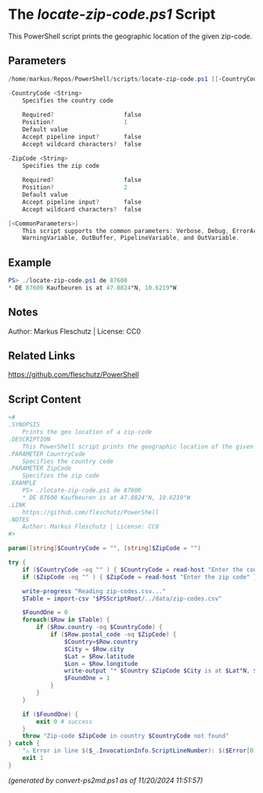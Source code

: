 The *locate-zip-code.ps1* Script
===========================

This PowerShell script prints the geographic location of the given zip-code.

Parameters
----------
```powershell
/home/markus/Repos/PowerShell/scripts/locate-zip-code.ps1 [[-CountryCode] <String>] [[-ZipCode] <String>] [<CommonParameters>]

-CountryCode <String>
    Specifies the country code
    
    Required?                    false
    Position?                    1
    Default value                
    Accept pipeline input?       false
    Accept wildcard characters?  false

-ZipCode <String>
    Specifies the zip code
    
    Required?                    false
    Position?                    2
    Default value                
    Accept pipeline input?       false
    Accept wildcard characters?  false

[<CommonParameters>]
    This script supports the common parameters: Verbose, Debug, ErrorAction, ErrorVariable, WarningAction, 
    WarningVariable, OutBuffer, PipelineVariable, and OutVariable.
```

Example
-------
```powershell
PS> ./locate-zip-code.ps1 de 87600
* DE 87600 Kaufbeuren is at 47.8824°N, 10.6219°W

```

Notes
-----
Author: Markus Fleschutz | License: CC0

Related Links
-------------
https://github.com/fleschutz/PowerShell

Script Content
--------------
```powershell
<#
.SYNOPSIS
	Prints the geo location of a zip-code
.DESCRIPTION
	This PowerShell script prints the geographic location of the given zip-code.
.PARAMETER CountryCode
	Specifies the country code
.PARAMETER ZipCode
	Specifies the zip code
.EXAMPLE
	PS> ./locate-zip-code.ps1 de 87600
	* DE 87600 Kaufbeuren is at 47.8824°N, 10.6219°W
.LINK
	https://github.com/fleschutz/PowerShell
.NOTES
	Author: Markus Fleschutz | License: CC0
#>

param([string]$CountryCode = "", [string]$ZipCode = "")

try {
	if ($CountryCode -eq "" ) { $CountryCode = read-host "Enter the country code" }
	if ($ZipCode -eq "" ) { $ZipCode = read-host "Enter the zip code" }

	write-progress "Reading zip-codes.csv..."
	$Table = import-csv "$PSScriptRoot/../data/zip-codes.csv"

	$FoundOne = 0
	foreach($Row in $Table) {
		if ($Row.country -eq $CountryCode) {
			if ($Row.postal_code -eq $ZipCode) {
				$Country=$Row.country
				$City = $Row.city
				$Lat = $Row.latitude
				$Lon = $Row.longitude
				write-output "* $Country $ZipCode $City is at $Lat°N, $Lon°W"
				$FoundOne = 1
			}
		}
	}

	if ($FoundOne) {
		exit 0 # success
	}
	throw "Zip-code $ZipCode in country $CountryCode not found"
} catch {
	"⚠️ Error in line $($_.InvocationInfo.ScriptLineNumber): $($Error[0])"
	exit 1
}
```

*(generated by convert-ps2md.ps1 as of 11/20/2024 11:51:57)*

